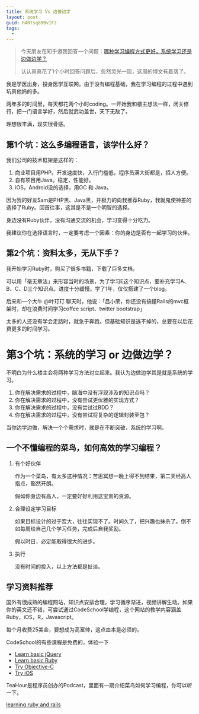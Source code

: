 ```yaml
---
title: 系统学习 Vs 边做边学
layout: post
guid: hARtsq89Bv1F2
tags:
  - 
---
```


> 今天朋友在知乎邀我回答一个问题：[哪种学习编程方式更好，系统学习还是边做边学？](http://www.zhihu.com/question/21326179)
>
> 认认真真花了1个小时回答问题后，忽然灵光一现，这周的博文有着落了。


我是学医出身，投身医学互联网。由于没有编程基础，我在学习编程的过程中遇到坑真他妈的多。

两年多的时间里，每天都花两个小时coding。一开始我和楼主想法一样，闭关修行，把一门语言学好，然后就武功盖世，天下无敌了。

理想很丰满，现实很骨感。

## 第1个坑：这么多编程语言，该学什么好？

我们公司的技术框架是这样的：

1. 商业项目用PHP。开发速度快，入行门槛低，程序员满大街都是，招人方便。
2. 自有项目用Java。稳定，性能好。
3. iOS，Android没的选择，用OC 和 Java。

因为我的好友Sam是PHP黑、Java黑，并极力的向我推荐Ruby，我就鬼使神差的选择了Ruby。回首往事，这其是不是一个明智的选择。

身边没有Ruby伙伴，没有沟通交流的机会，学习变得十分吃力。

我建议你在选择语言时，一定要考虑一个因素：你的身边是否有一起学习的伙伴。

## 第2个坑：资料太多，无从下手？

我开始学习Ruby时，购买了很多书籍，下载了巨多文档。

可以用「毫无章法」来形容当时的场景，为了学习E这个知识点，要补充学习A、B、C、D三个知识点。进度十分缓慢。学了1年，仅仅搭建了一个blog。

后来和一个大牛 @叶玎玎 聊天时，他说：「吕小荣，你还没有搞懂Rails的mvc框架时，却在浪费时间学习coffee script、twitter bootstrap」

太多的人还没有学会走路时，就急于奔跑。但基础知识是逃不掉的，总要在以后花费更多的时间学习。

# 第3个坑：系统的学习 or 边做边学？

不明白为什么楼主会将两种学习方法对立起来。我认为边做边学其是就是系统的学习。

1. 你在解决需求的过程中，脑海中没有浮现涉及的知识点吗？
2. 你在解决需求的过程中，没有尝试更优雅的实现方式？
3. 你在解决需求的过程中，没有尝试过BDD？
4. 你在解决需求的过程中，没有尝试将复杂的逻辑封装至包？

当你边学边做，解决一个个需求时，就是在不断突破，系统的学习啊。

## 一个不懂编程的菜鸟，如何高效的学习编程？

1. 有个好伙伴

	作为一个菜鸟，有太多这种情况：苦思冥想一晚上得不到结果，第二天经高人指点，豁然开朗。

	假如你身边有高人，一定要好好利用这宝贵的资源。

2. 合理设定学习目标

	如果目标设计的过于宏大，往往实现不了。时间久了，把兴趣也抹杀了。倒不如每周给自己几个学习任务，完成后自我奖励。

	假以时日，必定能取得很大的进步。

3. 执行

	没有时间的投入，以上方法都是扯淡。

## 学习资料推荐

国外有很成熟的编程网站，知识点安排合理，学习循序渐进，视频讲解生动。如果你的英文还不错，可尝试通过CodeSchool学编程，这个网站的教学内容涵盖Ruby，iOS，R，Javascript。

每个月收费25美金，要想成为高富帅，这点血本是必须的。

CodeSchool的有些课程是免费的，体验一下

* [Learn basic jQuery](http://www.codeschool.com/courses/try-jquery)
* [Learn basic Ruby](http://www.codeschool.com/courses/try-ruby)
* [Try Objective-C](http://www.codeschool.com/courses/try-objective-c)
* [Try iOS](http://www.codeschool.com/courses/try-ios)


TeaHour是程序员创办的Podcast，里面有一期介绍菜鸟如何学习编程，你可以听一下。

[learning ruby and rails](http://teahour.fm/2013/02/03/learning-ruby-and-rails.html)



